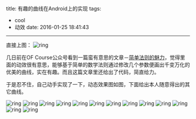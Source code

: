 title: 有趣的曲线在Android上的实现
tags:
  - cool
  - 动效
date: 2016-01-25 18:41:43
---

直接上图：
![ring](/img/有趣的曲线在Android上的实现/7.png)

几日前在OF Course公众号看到一篇蛮有意思的文章－[简单法则的魅力](http://mp.weixin.qq.com/s?__biz=MzA4NTc5MDU5OQ==&mid=411441608&idx=1&sn=5e846a882f58a7ba1b5312bdbeaafccf&scene=23&srcid=0120GiYhMXjmNDoN9MFQj7f5#rd)，觉得里面的动效很有意思，能够基于简单的数学法则通过修改几个参数便画出千变万化的优美的曲线，实在有趣。而且这篇文章里还给出了代码，简直给力。

于是忍不住，自己动手实现了一下，动态效果图如图，下面给出本人随意得出的其它曲线。

<!-- more -->

![ring](/img/有趣的曲线在Android上的实现/ring.gif)
![ring](/img/有趣的曲线在Android上的实现/box.gif)
![ring](/img/有趣的曲线在Android上的实现/1.png)
![ring](/img/有趣的曲线在Android上的实现/2.png)
![ring](/img/有趣的曲线在Android上的实现/3.png)
![ring](/img/有趣的曲线在Android上的实现/4.png)
![ring](/img/有趣的曲线在Android上的实现/5.png)
![ring](/img/有趣的曲线在Android上的实现/6.png)
![ring](/img/有趣的曲线在Android上的实现/7.png)
![ring](/img/有趣的曲线在Android上的实现/8.png)
![ring](/img/有趣的曲线在Android上的实现/9.jpg)
![ring](/img/有趣的曲线在Android上的实现/10.png)
![ring](/img/有趣的曲线在Android上的实现/11.png)
